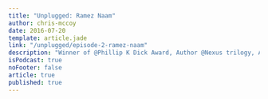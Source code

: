 ```yaml
---
title: "Unplugged: Ramez Naam"
author: chris-mccoy
date: 2016-07-20
template: article.jade
link: "/unplugged/episode-2-ramez-naam"
description: "Winner of @Phillip K Dick Award, Author @Nexus trilogy, Author @The Infinite Resource: The Power of Ideas on a Finite Planet., Teacher @Singularity U., Energy innovation advocate"
isPodcast: true
noFooter: false
article: true
published: true
---
```

